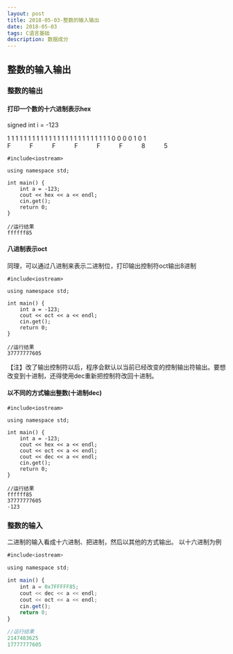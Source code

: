 ```yaml
---
layout: post
title: 2018-05-03-整数的输入输出 
date: 2018-05-03
tags: C语言基础
description: 数据成分
---
```


## 整数的输入输出

### 整数的输出

#### 打印一个数的十六进制表示hex
signed int i = -123

1&nbsp;1&nbsp;1&nbsp;1&nbsp;1&nbsp;1&nbsp;1&nbsp;1&nbsp;1&nbsp;1&nbsp;1&nbsp;1&nbsp;1&nbsp;1&nbsp;1&nbsp;1&nbsp;1&nbsp;1&nbsp;1&nbsp;1&nbsp;1&nbsp;1&nbsp;1&nbsp;1&nbsp;1&nbsp;0&nbsp;0&nbsp;0&nbsp;0&nbsp;1&nbsp;0&nbsp;1&nbsp;
F&nbsp;&nbsp;&nbsp;&nbsp;&nbsp;&nbsp;&nbsp;&nbsp;&nbsp;&nbsp;&nbsp;F&nbsp;&nbsp;&nbsp;&nbsp;&nbsp;&nbsp;&nbsp;&nbsp;&nbsp;&nbsp;&nbsp;F&nbsp;&nbsp;&nbsp;&nbsp;&nbsp;&nbsp;&nbsp;&nbsp;&nbsp;&nbsp;&nbsp;F&nbsp;&nbsp;&nbsp;&nbsp;&nbsp;&nbsp;&nbsp;&nbsp;&nbsp;&nbsp;&nbsp;F&nbsp;&nbsp;&nbsp;&nbsp;&nbsp;&nbsp;&nbsp;&nbsp;&nbsp;&nbsp;&nbsp;F&nbsp;&nbsp;&nbsp;&nbsp;&nbsp;&nbsp;&nbsp;&nbsp;&nbsp;&nbsp;&nbsp;8&nbsp;&nbsp;&nbsp;&nbsp;&nbsp;&nbsp;&nbsp;&nbsp;&nbsp;&nbsp;&nbsp;5&nbsp;&nbsp;&nbsp;&nbsp;&nbsp;&nbsp;&nbsp;&nbsp;&nbsp;&nbsp;&nbsp;

``` 
#include<iostream>

using namespace std;

int main() {
	int a = -123;
	cout << hex << a << endl;
	cin.get();
	return 0;
}

//运行结果
ffffff85
```

#### 八进制表示oct
同理，可以通过八进制来表示二进制位，打印输出控制符oct输出8进制

``` 
#include<iostream>

using namespace std;

int main() {
	int a = -123;
	cout << oct << a << endl;
	cin.get();
	return 0;
}

//运行结果
37777777605
```
【注】改了输出控制符以后，程序会默认以当前已经改变的控制输出符输出。要想改变到十进制，还得使用dec重新把控制符改回十进制。

#### 以不同的方式输出整数(十进制dec)

``` 
#include<iostream>

using namespace std;

int main() {
	int a = -123;
	cout << hex << a << endl;
	cout << oct << a << endl;
	cout << dec << a << endl;
	cin.get();
	return 0;
}

//运行结果
ffffff85
37777777605
-123
```

### 整数的输入

二进制的输入看成十六进制、把进制，然后以其他的方式输出。
以十六进制为例

``` javascript
#include<iostream>

using namespace std;

int main() {
	int a = 0x7FFFFF85;
	cout << dec << a << endl;
	cout << oct << a << endl;
	cin.get();
	return 0;
}

//运行结果
2147483625
17777777605
```

